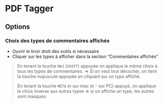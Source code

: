 # PDF Tagger


## Options

### Choix des types de commentaires affichés

* Ouvrir le tiroir droit des outils si nécessaire
* Cliquer sur les types à afficher dans la section “Commentaires affichés”

> En tenant la touche `MAJ` (`SHIFT`) appuyée on applique le même choix à tous les types de commentaires. => Si on veut tout décocher, on tient la touche majuscule appuyée en cliquant sur un type affiché.
>
> En tenant la touche `MÉTA` (`⌘` sur mac et `⌃` sur PC) appuyé, on applique le choix inverse aux autres types => si on affiche un type, les autres sont masqués.